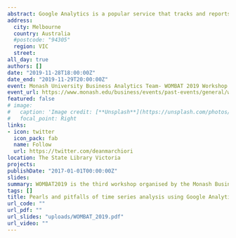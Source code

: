 ```yaml
---
abstract: Google Analytics is a popular service that tracks and reports website traffic. Using R to query, clean and model Google Analytics data can add significant value, but also significant complexity. From API's to BigQuery, in this talk I will provide on overview of Google's unique approach to structuring web data, an overview of the R landscape and share some pearls and pitfalls of using Google Analytics data at scale for data analysis projects.
address:
  city: Melbourne
  country: Australia
  #postcode: "94305"
  region: VIC
  street:
all_day: true
authors: []
date: "2019-11-28T18:00:00Z"
date_end: "2019-11-29T20:00:00Z"
event: Monash University Business Analytics Team- WOMBAT 2019 Workshop
event_url: https://www.monash.edu/business/events/past-events/general/wombat2019
featured: false
# image:
#   caption: 'Image credit: [**Unsplash**](https://unsplash.com/photos/bzdhc5b3Bxs)'
#   focal_point: Right
links:
- icon: twitter
  icon_pack: fab
  name: Follow
  url: https://twitter.com/deanmarchiori
location: The State Library Victoria
projects:
publishDate: "2017-01-01T00:00:00Z"
slides: 
summary: WOMBAT2019 is the third workshop organised by the Monash Business Analytics Team, and is sponsored by the Monash Business School’s Network of Excellence on High-Dimensional Dynamic Systems. The Network of Excellence aims to create new econometric and statistical methods that exploit the power of computing and information in high-dimensional data. WOMBAT2019 will focus on statistical methods and tools for effective data analysis.
tags: []
title: Pearls and pitfalls of time series analysis using Google Analytics data
url_code: ""
url_pdf: ""
url_slides: "uploads/WOMBAT_2019.pdf"
url_video: ""
---
```

